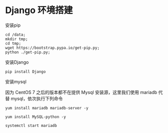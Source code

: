 # Django 环境搭建

安装pip

```
cd /data;
mkdir tmp;
cd tmp;
wget https://bootstrap.pypa.io/get-pip.py;
python ./get-pip.py;
```

安装Django

```
pip install Django
```

安装mysql

因为 CentOS 7 之后的版本都不在提供 Mysql 安装源，这里我们使用 mariadb 代替 mysql，依次执行下列命令

```
yum install mariadb mariadb-server -y
```

```
yum install MySQL-python -y
```

```
systemctl start mariadb
```
